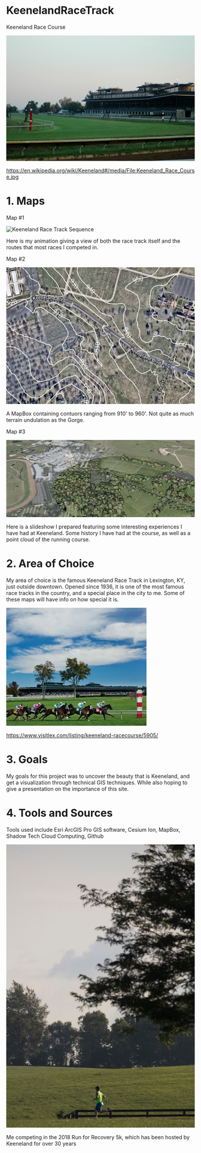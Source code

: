 # KeenelandRaceTrack
Keeneland Race Course

![Keeneland](Keeneland_Race_Course.jpg)

https://en.wikipedia.org/wiki/Keeneland#/media/File:Keeneland_Race_Course.jpg

# 1. Maps

Map #1

![Keeneland Race Track Sequence](L7race.gif)

Here is my animation giving a view of both the race track itself and the routes that most races I competed in. 

Map #2

![Keeneland MapBox](Mapbox%20Map.jpg)

A MapBox containing contuors ranging from 910' to 960'. Not quite as much terrain undulation as the Gorge.

Map #3

![Keeneland Slideshow](Cesium%20Map.jpg)

Here is a slideshow I prepared featuring some interesting experiences I have had at Keeneland. Some history I have had at the course, as well as a point cloud of the running course.

# 2. Area of Choice

My area of choice is the famous Keeneland Race Track in Lexington, KY, just outside downtown. Opened since 1936, it is one of the most famous race tracks in the country, and a special place in the city to me. Some of these maps will have info on how special it is.

![Keeneland](Keeneland%20%231.jpg)

https://www.visitlex.com/listing/keeneland-racecourse/5905/

# 3. Goals

My goals for this project was to uncover the beauty that is Keeneland, and get a visualization through technical GIS techniques. While also hoping to give a presentation on the importance of this site.

# 4. Tools and Sources

Tools used include Esri ArcGIS Pro GIS software, Cesium Ion, MapBox, Shadow Tech Cloud Computing, Github

![](Run%20for%20Recovery%20Race.jpg)

Me competing in the 2018 Run for Recovery 5k, which has been hosted by Keeneland for over 30 years
